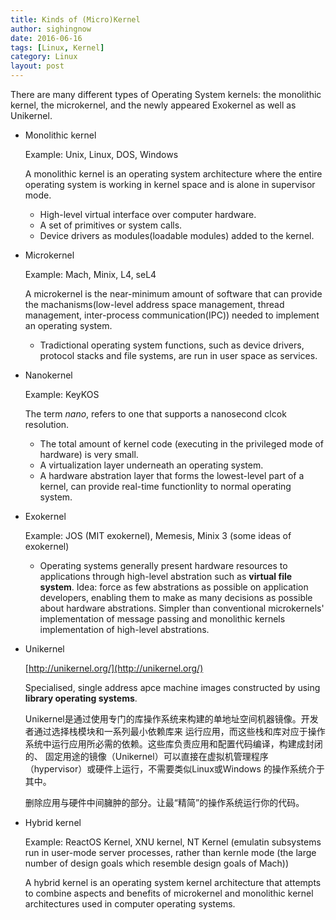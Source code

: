 ```yaml
---
title: Kinds of (Micro)Kernel
author: sighingnow
date: 2016-06-16
tags: [Linux, Kernel]
category: Linux
layout: post
---
```


There are many different types of Operating System kernels: the monolithic kernel, the microkernel, and
the newly appeared Exokernel as well as Unikernel.

<!--more-->

+ Monolithic kernel

    Example: Unix, Linux, DOS, Windows

    A monolithic kernel is an operating system architecture where the entire operating system is working in
    kernel space and is alone in supervisor mode.

    - High-level virtual interface over computer hardware.
    - A set of primitives or system calls.
    - Device drivers as modules(loadable modules) added to the kernel.

+ Microkernel

    Example: Mach, Minix, L4, seL4

    A microkernel is the near-minimum amount of software that can provide the machanisms(low-level address
    space management, thread management, inter-process communication(IPC)) needed to implement an operating
    system.

    - Tradictional operating system functions, such as device drivers, protocol stacks and file systems, are
    run in user space as services.

+ Nanokernel

    Example: KeyKOS

    The term _nano_, refers to one that supports a nanosecond clcok resolution.

    - The total amount of kernel code (executing in the privileged mode of hardware) is very small.
    - A virtualization layer underneath an operating system.
    - A hardware abstration layer that forms the lowest-level part of a kernel, can provide real-time
    functionlity to normal operating system.

+ Exokernel

    Example: JOS (MIT exokernel), Memesis, Minix 3 (some ideas of exokernel)

    - Operating systems generally present hardware resources to applications through high-level abstration
    such as **virtual file system**. Idea: force as few abstrations as possible on application developers,
    enabling them to make as many decisions as possible about hardware abstrations. Simpler than conventional
    microkernels' implementation of message passing and monolithic kernels implementation of high-level
    abstrations.

+ Unikernel

    [http://unikernel.org/](http://unikernel.org/)

    Specialised, single address apce machine images constructed by using **library operating systems**.

    Unikernel是通过使用专门的库操作系统来构建的单地址空间机器镜像。开发者通过选择栈模块和一系列最小依赖库来
    运行应用，而这些栈和库对应于操作系统中运行应用所必需的依赖。这些库负责应用和配置代码编译，构建成封闭的、
    固定用途的镜像（Unikernel）可以直接在虚拟机管理程序（hypervisor）或硬件上运行，不需要类似Linux或Windows
    的操作系统介于其中。

    删除应用与硬件中间臃肿的部分。让最“精简”的操作系统运行你的代码。

+ Hybrid kernel

    Example: ReactOS Kernel, XNU kernel, NT Kernel (emulatin subsystems run in user-mode server processes,
    rather than kernle mode (the large number of design goals which resemble design goals of Mach))

    A hybrid kernel is an operating system kernel architecture that attempts to combine aspects and benefits
    of microkernel and monolithic kernel architectures used in computer operating systems.


